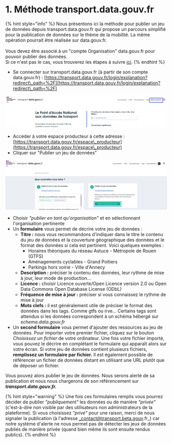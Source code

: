 # 1. Méthode transport.data.gouv.fr

{% hint style="info" %}
Nous présentons ici la méthode pour publier un jeu de données depuis transport.data.gouv.fr qui propose un parcours simplifié pour la publication de données sur le thème de la mobilité. La même opération pourrait être réalisée sur data.gouv.fr.\
\
Vous devez être associé à un "compte Organisation" data.gouv.fr pour pouvoir publier des données. \
Si ce n'est pas le cas, vous trouverez les étapes à suivre [ici](https://doc.transport.data.gouv.fr/producteurs/comment-et-pourquoi-les-producteurs-de-donnees-utilisent-ils-le-pan).
{% endhint %}

* Se connecter sur transport.data.gouv.fr (à partir de son compte data.gouv.fr) : [https://transport.data.gouv.fr/login/explanation?redirect\_path=%2F](https://transport.data.gouv.fr/login/explanation?redirect\_path=%2F)

![](../../../.gitbook/assets/doc-transport-connection.png)

* Accéder à votre espace producteur à cette adresse : [https://transport.data.gouv.fr/espace\_producteur](https://transport.data.gouv.fr/espace\_producteur)
* Cliquer sur "Publier un jeu de données"

![](<../../../.gitbook/assets/image (162).png>)

* Choisir _"publier en tant qu'organisation"_ et en sélectionnant l'organisation pertinente
* Un **formulaire** vous permet de décrire votre jeu de données :
  * **Titre :** nous vous recommandons d'indiquer dans le titre le contenu du jeu de données et la couverture géographique des données et le format des données si cela est pertinent. Voici quelques exemples :
    * Horaires théoriques du réseau Astuce - Métropole de Rouen (GTFS)
    * Aménagements cyclables - Grand Poitiers
    * Parkings hors voirie - Ville d'Annecy
  * **Description :** préciser le contenu des données, leur rythme de mise à jour, leur mode de production...
  * **Licence :** choisir Licence ouverte/Open Licence version 2.0 ou Open Data Commons Open Database License (ODbL)
  * **Fréquence de mise à jour :** préciser si vous connaissez le rythme de mise à jour
  * **Mots clefs :** il est généralement utile de préciser le format des données dans les tags. Comme gtfs ou irve... Certains tags sont attendus si les données correspondent à un schéma hébergé sur _schema.data.gouv.fr_
* Un **second formulaire** vous permet d'ajouter des ressources au jeu de données. Pour importer votre premier fichier, cliquez sur le bouton _Choisissez un fichier_ de votre ordinateur. Une fois votre fichier importé, vous pouvez le décrire en complétant le formulaire qui apparaît alors sur votre écran. Si votre jeu de données contient plusieurs fichiers, **remplissez un formulaire par fichier.** Il est également possible de référencer un fichier de données distant en utilisant une URL plutôt que de déposer un fichier.&#x20;

Vous pouvez alors publier le jeu de données. Nous serons alerté de sa publication et nous nous chargerons de son référencement sur _**transport.data.gouv.fr.**_&#x20;

{% hint style="warning" %}
Une fois ces formulaires remplis vous pourrez décider de publier _"publiquement"_ les données ou de manière _"privée"_ (c'est-à-dire non visible par des utilisateurs non administrateurs de la plateforme). Si vous choisissez _"privé"_ pour une raison, merci de nous signaler la publication (à l'adresse _contact@transport.beta.gouv.fr_) car notre système d'alerte ne nous permet pas de détecter les jeux de données publiés de manière privée (quand bien même ils sont ensuite rendus publics).
{% endhint %}
